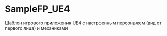 # SampleFP_UE4
Шаблон игрового приложения UE4 с настроенным персонажем (вид от первого лица) и механиками
